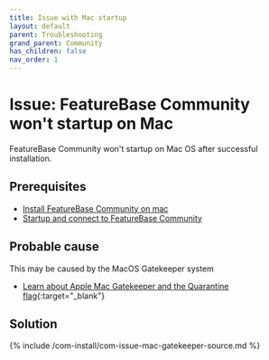 ```yaml
---
title: Issue with Mac startup
layout: default
parent: Troubleshooting
grand_parent: Community
has_children: false
nav_order: 1
---
```


# Issue: FeatureBase Community won't startup on Mac

FeatureBase Community won't startup on Mac OS after successful installation.

## Prerequisites

* [Install FeatureBase Community on mac](/docs/community/com-install-mac)
* [Startup and connect to FeatureBase Community](/docs/community/com-startup-connect)

## Probable cause

This may be caused by the MacOS Gatekeeper system
* [Learn about Apple Mac Gatekeeper and the Quarantine flag](https://support.apple.com/en-gb/HT202491 ){:target="_blank"}

## Solution

{% include /com-install/com-issue-mac-gatekeeper-source.md %}

